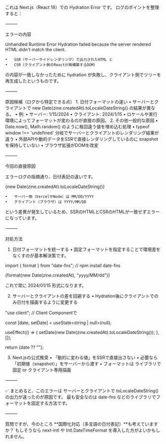 これは Next.js（React 18）での Hydration Error です。
ログのポイントを整理すると：

⸻

エラーの内容

Unhandled Runtime Error
Hydration failed because the server rendered HTML didn't match the client.

	•	SSR（サーバーサイドレンダリング）で出力されたHTML と
	•	CSR（クライアント側のReactが再構築するDOM）

の内容が一致しなかったために hydration が失敗し、クライアント側でツリーを再生成したというものです。

⸻

原因候補（ログから特定できる点）
	1.	日付フォーマットの違い
	•	サーバーとクライアントで new Date(zine.createdAt).toLocaleDateString() の結果が異なる。
	•	例:
	•	サーバー: 1/15/2024
	•	クライアント: 2024/1/15
	•	ロケールや実行環境によってフォーマットが変わるのが直接の原因。
	2.	その他一般的な原因
	•	Date.now(), Math.random() のように毎回違う値を埋め込む処理
	•	typeof window !== 'undefined' 分岐でサーバーとクライアントのレンダリング結果が違う
	•	外部APIや動的データをSSRで直接レンダリングしているのに snapshot を保持していない
	•	ブラウザ拡張がDOMを改変

⸻

今回の直接原因

エラーログの指摘通り、日付表記の違いです。

<span>{new Date(zine.createdAt).toLocaleDateString()}</span>

	•	サーバー側（VercelやNode）は MM/DD/YYYY
	•	クライアント（ブラウザ）は YYYY/MM/DD

という差異が発生しているため、SSRのHTMLとCSRのHTMLが一致せずエラーになっています。

⸻

対処方法

1. 日付フォーマットを統一する
	•	固定フォーマットを指定することで環境差をなくすのが基本解決策です。

import { format } from "date-fns";
// npm install date-fns

<span>{format(new Date(zine.createdAt), "yyyy/MM/dd")}</span>

これで常に 2024/01/15 形式になります。

2. サーバーとクライアントの差を回避する
	•	Hydration後にクライアントでのみ日付を描画するように変更する

"use client"; // Client Componentで

const [date, setDate] = useState<string | null>(null);

useEffect(() => {
  setDate(new Date(zine.createdAt).toLocaleDateString());
}, []);

return <span>{date ?? ""}</span>;

3. Next.jsの公式推奨
	•	「動的に変わる値」をSSRで直接出さない
	•	必要なら「初期値（snapshot）」をサーバーから渡す
	•	フォーマットは ライブラリで固定 or クライアント専用描画

⸻

✅ まとめると、このエラーは サーバーとクライアントで toLocaleDateString() の出力が違ったのが原因です。
最も安全なのは date-fns などのライブラリでフォーマットを固定する方法です。

⸻

質問ですが、今のところ **国際化対応（多言語の日付表記）**も考えていますか？
もしそうなら next-intl や Intl.DateTimeFormat を導入した方がよいかもしれません。